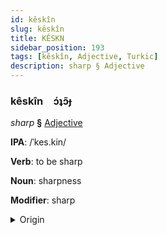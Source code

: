 ```yaml
---
id: kêskîn
slug: kêskîn
title: KÊSKN
sidebar_position: 193
tags: [kêskîn, Adjective, Turkic]
description: sharp § Adjective
---
```


### kêskîn&emsp;<span kind="abugida">ɔ́ʇɔ̃ɟ</span>

*sharp* **§** [Adjective](../../tags/Adjective)

**IPA**: /ˈkes.kin/

**Verb**: to be sharp

**Noun**: sharpness

**Modifier**: sharp

<details>
    <summary>Origin</summary>
    Turkish keskin /ces.cin/<br/>
    <em>Turkic Language Family</em>
</details>